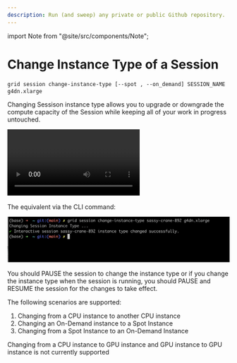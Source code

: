 ```yaml
---
description: Run (and sweep) any private or public Github repository.
---
```

import Note from "@site/src/components/Note";

# Change Instance Type of a Session

```text
grid session change-instance-type [--spot , --on_demand] SESSION_NAME g4dn.xlarge
```

Changing Sessison instance type allows you to upgrade or downgrade the compute capacity of the Session while keeping all of your work in progress untouched.

![](/images/sessions/change-instance-type.mp4)


The equivalent via the CLI command:

![](/images/sessions/change-instance-type.png)

You should PAUSE the session to change the instance type or if you change the instance type when the session is running, you should PAUSE and RESUME the session for the changes to take effect.

The following scenarios are supported: 
1. Changing from a CPU instance to another CPU instance
2. Changing an On-Demand instance to a Spot Instance
3. Changing from a Spot Instance to an On-Demand Instance

<note>Changing from a CPU instance to GPU instance and GPU instance to GPU instance is not currently supported</note>
